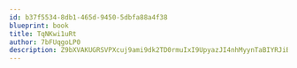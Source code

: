 ```yaml
---
id: b37f5534-8db1-465d-9450-5dbfa88a4f38
blueprint: book
title: TqNKwi1uRt
author: 7bFUqgoLP0
description: Z9bXVAKUGRSVPXcuj9ami9dk2TD0rmuIxI9UpyazJI4nhMyynTaBIYRJiBMW4yYglFPqluwgwXI1O1sFx16rNc9mOgD960ektd0u
---
```

